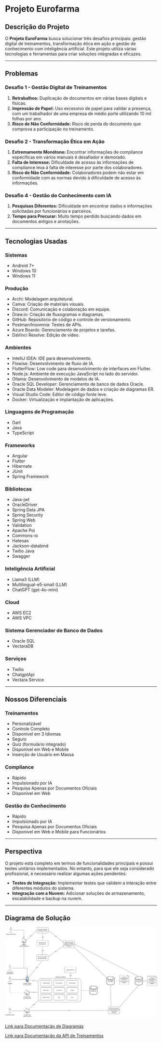 # Projeto Eurofarma

## Descrição do Projeto

O **Projeto EuroFarma** busca solucionar três desafios principais: gestão digital de treinamentos, transformação ética em ação e gestão de conhecimento com inteligência artificial. Este projeto utiliza várias tecnologias e ferramentas para criar soluções integradas e eficazes.

---

## Problemas

### Desafio 1 - Gestão Digital de Treinamentos
1. **Retrabalhos:** Duplicação de documentos em várias bases digitais e físicas.
2. **Impressão de Papel:** Uso excessivo de papel para validar a presença, com um trabalhador de uma empresa de médio porte utilizando 10 mil folhas por ano.
3. **Risco de Não Conformidade:** Risco de perda do documento que comprova a participação no treinamento.

### Desafio 2 - Transformação Ética em Ação
1. **Extremamente Monótono:** Encontrar informações de compliance específicas em vários manuais é desafiador e demorado.
2. **Falta de Interesse:** Dificuldade de acesso às informações de compliance leva à falta de interesse por parte dos colaboradores.
3. **Risco de Não Conformidade:** Colaboradores podem não estar em conformidade com as normas devido à dificuldade de acesso às informações.

### Desafio 4 - Gestão do Conhecimento com IA
1. **Pesquisas Diferentes:** Dificuldade em encontrar dados e informações solicitadas por funcionários e parceiros.
2. **Tempo para Procurar:** Muito tempo perdido buscando dados em documentos antigos e anotações.

---

## Tecnologias Usadas

### Sistemas

- Android 7+
- Windows 10
- Windows 11

### Produção

- Archi: Modelagem arquitetural.
- Canva: Criação de materiais visuais.
- Discord: Comunicação e colaboração em equipe.
- Draw.io: Criação de fluxogramas e diagramas.
- GitHub: Repositório de código e controle de versionamento.
- Postman/Insomnia: Testes de APIs.
- Azure Boards: Gerenciamento de projetos e tarefas.
- DaVinci Resolve: Edição de vídeo.

### Ambientes

- IntelliJ IDEA: IDE para desenvolvimento.
- Flowise: Desenvolvimento de fluxo de IA.
- FlutterFlow: Low code para desenvolvimento de interfaces em Flutter.
- Node.js: Ambiente de execução JavaScript no lado do servidor.
- Ollama: Desenvolvimento de modelos de IA.
- Oracle SQL Developer: Gerenciamento de banco de dados Oracle.
- Oracle Data Modeler: Modelagem de dados e criação de diagramas ER.
- Visual Studio Code: Editor de código fonte leve.
- Docker: Virtualização e implantação de aplicações.

### Linguagens de Programação

- Dart
- Java
- TypeScript

### Frameworks

- Angular
- Flutter
- Hibernate
- JUnit
- Spring Framework

### Bibliotecas

- Java-jwt
- OracleDriver
- Spring Data JPA
- Spring Security
- Spring Web
- Validation
- Apache Poi
- Commons-io
- Hateoas
- Jackson-databind
- Twilio Java
- Swagger

### Inteligência Artificial

- Llama3 (LLM)
- Multilingual-e5-small (LLM)
- ChatGPT (gpt-4o-mini)

### Cloud

- AWS EC2
- AWS VPC

### Sistema Gerenciador de Banco de Dados

- Oracle SQL
- VectaraDB

### Serviços

- Twilio
- ChatgptApi
- Vectara Service

---

## Nossos Diferenciais

### Treinamentos

- Personalizável
- Controle Completo
- Disponível em 3 Idiomas
- Seguro
- Quiz (formulário integrado)
- Disponível em Web e Mobile
- Inserção de Usuário em Massa

### Compliance

- Rápido
- Impulsionado por IA
- Pesquisa Apenas por Documentos Oficiais
- Disponível em Web

### Gestão do Conhecimento

- Rápido
- Impulsionado por IA
- Pesquisa Apenas por Documentos Oficiais
- Disponível em Web e Mobile para Funcionários

---

## Perspectiva

O projeto está completo em termos de funcionalidades principais e possui testes unitários implementados. No entanto, para que ele seja considerado profissional, é necessário realizar algumas ações pendentes:

- **Testes de Integração:** Implementar testes que validem a interação entre diferentes módulos do sistema.
- **Integração com a Nuvem:** Adicionar soluções de armazenamento, escalabilidade e backup na nuvem.

---

## Diagrama de Solução

![Diagrama de Solução](https://github.com/IgorKoppen/ProjetoEuroFarma/blob/main/Resources/DiagramasDeEngenharia/Diagrama%20projeto%20Eurofarma.drawio.png)

[Link para Documentação de Diagramas](https://github.com/IgorKoppen/ProjetoEuroFarma/tree/main/Resources/DiagramasDeEngenharia)

[Link para Documentação da API de Treinamentos](https://app.swaggerhub.com/apis/IGORPASQUALINO/projeto-euro_farma/v1.0.0)
